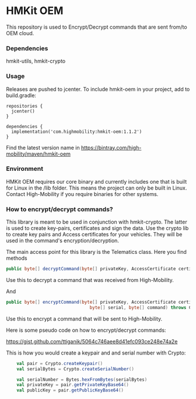 # HMKit OEM

This repository is used to Encrypt/Decrypt commands that are sent from/to OEM cloud.

### Dependencies

hmkit-utils, hmkit-crypto

### Usage

Releases are pushed to jcenter. To include hmkit-oem in your project, add to build.gradle:

```
repositories {
  jcenter()
}

dependencies {
  implementation('com.highmobility:hmkit-oem:1.1.2')
}
```

Find the latest version name in https://bintray.com/high-mobility/maven/hmkit-oem

### Environment

HMKit OEM requires our core binary and currently includes one that is built for Linux in the /lib folder.
This means the project can only be built in Linux. Contact High-Mobility if you require binaries for other
systems.

### How to encrypt/decrypt commands?

This library is meant to be used in conjunction with hmkit-crypto. The latter is used to create key-pairs, certificates and sign the data.
Use the crypto lib to create key pairs and Access certificates for your vehicles. They will be used in the command's encryption/decryption.

The main access point for this library is the Telematics class. Here you find methods

```java
public byte[] decryptCommand(byte[] privateKey, AccessCertificate certificate, byte[] command) throws CryptoException
```

Use this to decrypt a command that was received from High-Mobility.

And

```java
public byte[] encryptCommand(byte[] privateKey, AccessCertificate certificate, byte[] nonce,
                                byte[] serial, byte[] command) throws CryptoException
```

Use this to encrypt a command that will be sent to High-Mobility.

Here is some pseudo code on how to encrypt/decrypt commands:

https://gist.github.com/ttiganik/5064c746aee8d41efc093ce248e74a2e

This is how you would create a keypair and and serial number with Crypto:

```scala
    val pair = Crypto.createKeypair()
    val serialBytes = Crypto.createSerialNumber()

    val serialNumber = Bytes.hexFromBytes(serialBytes)
    val privateKey = pair.getPrivateKeyBase64()
    val publicKey = pair.getPublicKeyBase64()
```

